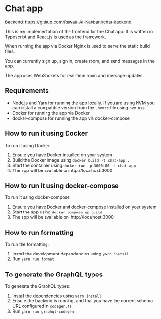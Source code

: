 # Chat app

Backend: https://github.com/Rawaa-Al-Kabbani/chat-backend

This is my implementation of the frontend for the Chat app. It is written in Typescript and React.js is used as the framework.

When running the app via Docker Nginx is used to serve the static build files.

You can currently sign up, sign in, create room, and send messages in the app.

The app uses WebSockets for real-time room and message updates.

## Requirements

- Node.js and Yarn for running the app locally.
  If you are using NVM you can install a compatible version from the `.nvmrc` file using `nvm use`
- Docker for running the app via Docker
- docker-compose for running the app via docker-compose

## How to run it using Docker

To run it using Docker:

1. Ensure you have Docker installed on your system
2. Build the Docker image using `docker build -t chat-app .`
3. Start the container using `docker run -p 3000:80 -t chat-app`
4. The app will be available on http://localhost:3000

## How to run it using docker-compose

To run it using docker-compose:

1. Ensure you have Docker and docker-compose installed on your system
2. Start the app using `docker compose up build`
3. The app will be available on: http://localhost:3000

## How to run formatting

To run the formatting:

1. Install the development dependencies using `yarn install`
2. Run `yarn run format`

## To generate the GraphQL types

To generate the GraphQL types:

1. Install the dependencies using `yarn install`
2. Ensure the backend is running, and that you have the correct schema URL configured in `codegen.ts`
3. Run `yarn run graphql-codegen`
